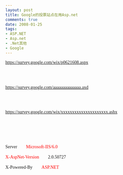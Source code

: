 ```yaml
---
layout: post
title: Google的投票站点在用Asp.net
comments: true
date: 2008-01-25
tags:
- ASP.NET
- Asp.net
- .Net其他
- Google
---
```


<p></p>
<p><font face="Verdana"><a href="https://survey.google.com/wix/p0621608.aspx">https://survey.google.com/wix/p0621608.aspx</a></font><br /><br /></p>
<br /><p><font face="Verdana"><a href="https://survey.google.com/aaaaaaaaaaaaaa.axd">https://survey.google.com/aaaaaaaaaaaaaa.axd</a><br /><br /></font></p>
<br /><p><font face="Verdana"><font face="Verdana"><a href="https://survey.google.com/wix/xxxxxxxxxxxxxxxxxxxxx.ashx">https://survey.google.com/wix/xxxxxxxxxxxxxxxxxxxxx.ashx</a><br /><br /></font></font></p>
<br /><p><font face="Verdana"><br /><br />Server        <font color="red">Microsoft-IIS/6.0</font><br /><br /><font color="red">X-AspNet-Version</font>        2.0.50727<br /><br />X-Powered-By        <font color="red">ASP.NET</font></font></p>
<br /><p><font face="Verdana"> </font></p>
<br />
